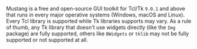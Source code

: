Mustang is a free and open-source GUI toolkit for Tcl/Tk `9.0.1` and above that runs in every major operative systems (Windows, macOS and Linux).
\
Every Tcl library is supported while Tk libraries supports may vary. As a rule of thumb, any Tk library that doesn't use widgets directly (like the `Img` package) are fully supported, others like `BWidgets` or `tklib` may not be fully supported or not supported at all.